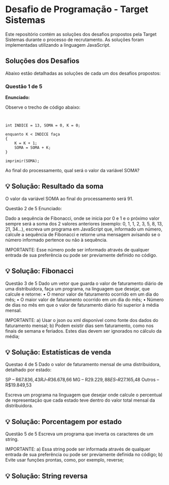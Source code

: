 # Desafio de Programação - Target Sistemas

Este repositório contém as soluções dos desafios propostos pela Target Sistemas durante o processo de recrutamento. As soluções foram implementadas utilizando a linguagem JavaScript.

## Soluções dos Desafios

Abaixo estão detalhadas as soluções de cada um dos desafios propostos:

### Questão 1 de 5

**Enunciado:**

Observe o trecho de código abaixo:
```plaintext


int INDICE = 13, SOMA = 0, K = 0;

enquanto K < INDICE faça
{
    K = K + 1;
    SOMA = SOMA + K;
}

imprimir(SOMA);
```
Ao final do processamento, qual será o valor da variável SOMA?

## 💡 Solução: Resultado da soma

O valor da variável SOMA ao final do processamento será 91.

Questão 2 de 5
Enunciado: 

Dado a sequência de Fibonacci, onde se inicia por 0 e 1 e o próximo valor sempre será a soma dos 2 valores anteriores (exemplo: 0, 1, 1, 2, 3, 5, 8, 13, 21, 34...), escreva um programa em JavaScript que, informado um número, calcule a sequência de Fibonacci e retorne uma mensagem avisando se o número informado pertence ou não à sequência.

IMPORTANTE: Esse número pode ser informado através de qualquer entrada de sua preferência ou pode ser previamente definido no código.
## 💡 Solução: Fibonacci
 Questão 3 de 5 Dado um vetor que guarda o valor de faturamento diário de uma distribuidora, faça um programa, na linguagem que desejar, que calcule e retorne: • O menor valor de faturamento ocorrido em um dia do mês; • O maior valor de faturamento ocorrido em um dia do mês; • Número de dias no mês em que o valor de faturamento diário foi superior à média mensal.

IMPORTANTE: a) Usar o json ou xml disponível como fonte dos dados do faturamento mensal; b) Podem existir dias sem faturamento, como nos finais de semana e feriados. Estes dias devem ser ignorados no cálculo da média;

## 💡 Solução: Estatísticas de venda
 Questao 4 de 5 Dado o valor de faturamento mensal de uma distribuidora, detalhado por estado:

SP – R$67.836,43 RJ – R$36.678,66 MG – R$29.229,88 ES – R$27.165,48 Outros – R$19.849,53

Escreva um programa na linguagem que desejar onde calcule o percentual de representação que cada estado teve dentro do valor total mensal da distribuidora.

## 💡 Solução: Porcentagem por estado
Questão 5 de 5 Escreva um programa que inverta os caracteres de um string.

IMPORTANTE: a) Essa string pode ser informada através de qualquer entrada de sua preferência ou pode ser previamente definida no código; b) Evite usar funções prontas, como, por exemplo, reverse;

## 💡 Solução: String reversa

